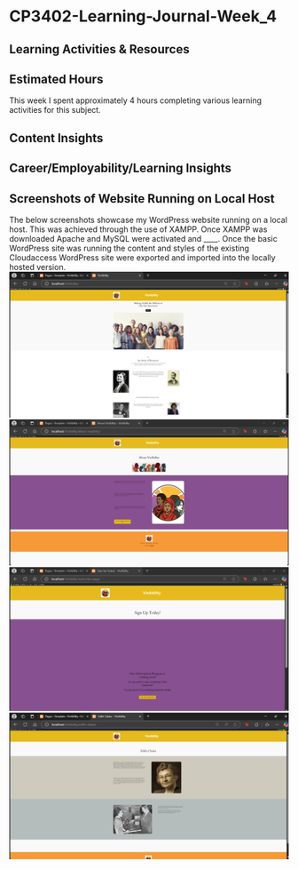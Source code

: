 # CP3402-Learning-Journal-Week_4

## Learning Activities & Resources


## Estimated Hours
This week I spent approximately 4 hours completing various learning activities for this subject. 

## Content Insights


## Career/Employability/Learning Insights


## Screenshots of Website Running on Local Host
The below screenshots showcase my WordPress website running on a local host. This was achieved through the use of XAMPP. Once XAMPP was downloaded Apache and MySQL were activated and ____. Once the basic WordPress site was running the content and styles of the existing Cloudaccess WordPress site were exported and imported into the locally hosted version. 
![VisAbility Home Page Running on Local Host](image.png)
![VisAbility About Us Page Running on Local Host](image-1.png)
![VisAbility Sign Up Page Running on Local Host](image-2.png)
![VisAbility Edith Clarke Page Running on Local Host](image-3.png)